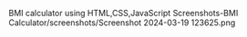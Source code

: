 BMI calculator using HTML,CSS,JavaScript
Screenshots-BMI Calculator/screenshots/Screenshot 2024-03-19 123625.png
